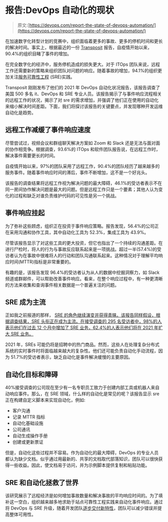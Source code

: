 # 报告:DevOps 自动化的现状

> 原文:[https://devops.com/report-the-state-of-devops-automation/](https://devops.com/report-the-state-of-devops-automation/)

在加速数字化转型计划的竞赛中，组织面临着更多的事故、更多的停机时间和更长的解决时间。事实上，根据最近的一份 [Transposit](https://www.transposit.com) 报告，自疫情开始以来，90.4%的组织目睹了事件的增加。

在完全数字化的经济中，服务停机造成的损失更大。对于 ITOps 团队来说，远程工作还需要新的策略来组织团队对问题的响应。随着事故的增加，94.1%的组织更加关注[服务可靠性工程](https://devops.com/devops-careers-report-examines-what-it-takes-sre/) (SRE)实践。

Transposit 刚刚发布了他们的 2021 年 DevOps 自动化状况报告，该报告调查了美国 500 多名 it、DevOps 和 SRE 专业人员。该报告揭示了与事件响应流程相关的远程工作的状况，揭示了对 sre 的需求增加，并强调了他们正在使用的自动化来缩小解决时间差距。下面，我们将探讨该报告的关键要点，并发现哪种开发运维自动化是趋势。

## 远程工作减缓了事件响应速度

尽管尝试过，视频会议和群组聊天解决方案如 Zoom 和 Slack 还是无法与面对面的协作相竞争。根据调查，93.6%的 ITOps 和软件团队报告说，在远程工作时，解决事件需要更长的时间。

自疫情开始以来，97%的团队采用了远程工作，90.4%的团队经历了越来越多的服务事件。随着事件响应时间的滞后，事件不断增加，这不是一个好兆头。

该报告的调查结果将远程工作视为解决问题的最大障碍，46.1%的受访者表示不在同一房间协作解决问题是最大的问题。但是远程工作只是一个要素；其他人认为变化的过程和缺乏对谁负责维护代码的可见性是另一个挑战。

## 事件响应挂起

为了弥补这些顾虑，组织正在投资于事件响应策略。报告发现，56.4%的公司正在采用沟通和协作工具，其中自动化工具为 52.3%，集成工具为 43.9%。

尽管该报告显示了对这些工具的更大投资，但它也指出了一个持续的沟通差距。在进行尸检时，将人的行为与事故反应联系起来是一项挑战。超过一半(57.4%)的受访者认为在事故中很难将人的行动和团队沟通联系起来。这种情况对于理解平均响应时间(MTTR)指标是非常重要的。

有趣的是，该报告发现 96.4%的受访者认为从人的数据中挖掘洞察力，如 Slack 频道或群邮件，可以帮助改善事件响应。看来，在整个响应过程中，有一种更清晰的方法来收集和查询事件相关数据是一个普遍关注的问题。

## SRE 成为主流

正如我之前报道的那样， [SRE 的角色继续演变并获得青睐。该报告同样假设，根据调查结果，SRE 头衔正在成为主流。在接受调查的 295 名受访者中，98%的人表示他们在过去 12 个月中增加了 SRE 业务，62.4%的人表示他们将在 2021 年扩大 SRE 业务。](https://devops.com/how-the-sre-role-is-evolving/)

2021 年，SREs 可能仍将是招聘中的热门商品。然而，这些人在处理复杂分布式系统的实时事件时将面临越来越大的复杂性。他们还可能负责自动化手动流程，因为 51.7%的受访者表示，缺乏自动化是事件解决缓慢的主要原因。

## 自动化目标和障碍

40%接受调查的公司现在至少有一名专职员工致力于创建内部工具或机器人来自动响应事件。那么，在 SRE 领域，什么样的自动化是常见的呢？该报告显示 sre 正在构建自定义脚本来实现自动化，例如:

*   客户沟通
*   记录 MTTR 指标
*   自动化基础设施
*   公司通讯
*   自动生成操作手册
*   创建或更新票证

但是，自动化这些过程并不容易。作为自动化的最大障碍，DevOps 的专业人员都认为缺少文档。似乎通过用最新的、共享的文档取代部落知识，团队可以很快获得一些收益。因此，使文档易于访问，并为示例脚本提供复制和粘贴功能。

## SRE 和自动化拯救了世界

该研究展示了远程经济是如何增加事故数量和解决事故的平均响应时间的。为了填补这一空白，组织越来越多地求助于站点可靠性工程实践来自动化事件响应。通过将 DevOps 与 SRE 升级，随着开发团队[逐步交付新特性](https://devops.com/maintaining-progressive-delivery-quality-with-feature-flags/)，团队可以减少错误并提高整体可用性。